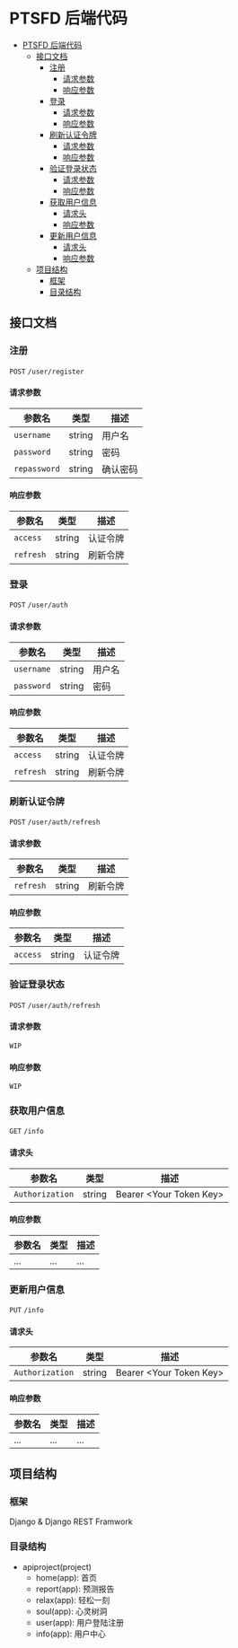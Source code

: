 # PTSFD 后端代码

- [PTSFD 后端代码](#ptsfd-后端代码)
  - [接口文档](#接口文档)
    - [注册](#注册)
      - [请求参数](#请求参数)
      - [响应参数](#响应参数)
    - [登录](#登录)
      - [请求参数](#请求参数-1)
      - [响应参数](#响应参数-1)
    - [刷新认证令牌](#刷新认证令牌)
      - [请求参数](#请求参数-2)
      - [响应参数](#响应参数-2)
    - [验证登录状态](#验证登录状态)
      - [请求参数](#请求参数-3)
      - [响应参数](#响应参数-3)
    - [获取用户信息](#获取用户信息)
      - [请求头](#请求头)
      - [响应参数](#响应参数-4)
    - [更新用户信息](#更新用户信息)
      - [请求头](#请求头-1)
      - [响应参数](#响应参数-5)
  - [项目结构](#项目结构)
    - [框架](#框架)
    - [目录结构](#目录结构)

## 接口文档

### 注册

`POST` `/user/register`

#### 请求参数

|参数名|类型|描述|
| -------- | ---- | --- |
|`username`|string|用户名|
|`password`|string|密码|
|`repassword`|string|确认密码|

#### 响应参数

|参数名|类型|描述|
| -------- | ---- | --- |
|`access`|string|认证令牌|
|`refresh`|string|刷新令牌|

### 登录

`POST` `/user/auth`

#### 请求参数

|参数名|类型|描述|
| -------- | ---- | --- |
|`username`|string|用户名|
|`password`|string|密码|

#### 响应参数

|参数名|类型|描述|
| -------- | ---- | --- |
|`access`|string|认证令牌|
|`refresh`|string|刷新令牌|

### 刷新认证令牌

`POST` `/user/auth/refresh`

#### 请求参数

|参数名|类型|描述|
| -------- | ---- | --- |
|`refresh`|string|刷新令牌|

#### 响应参数

|参数名|类型|描述|
| -------- | ---- | --- |
|`access`|string|认证令牌|

### 验证登录状态

`POST` `/user/auth/refresh`

#### 请求参数

`WIP`

#### 响应参数

`WIP`

### 获取用户信息

`GET` `/info`

#### 请求头

|参数名|类型|描述|
| -------- | ---- | --- |
|`Authorization`|string|Bearer \<Your Token Key\>|

#### 响应参数

|参数名|类型|描述|
| --- | - | - |
|...|...|...|

### 更新用户信息

`PUT` `/info`

#### 请求头

|参数名|类型|描述|
| -------- | ---- | --- |
|`Authorization`|string|Bearer \<Your Token Key\>|

#### 响应参数

|参数名|类型|描述|
| --- | - | - |
|...|...|...|

## 项目结构

### 框架

Django & Django REST Framwork

### 目录结构

- apiproject(project)
  - home(app):  首页
  - report(app):  预测报告
  - relax(app):  轻松一刻
  - soul(app):  心灵树洞
  - user(app):  用户登陆注册
  - info(app):  用户中心

